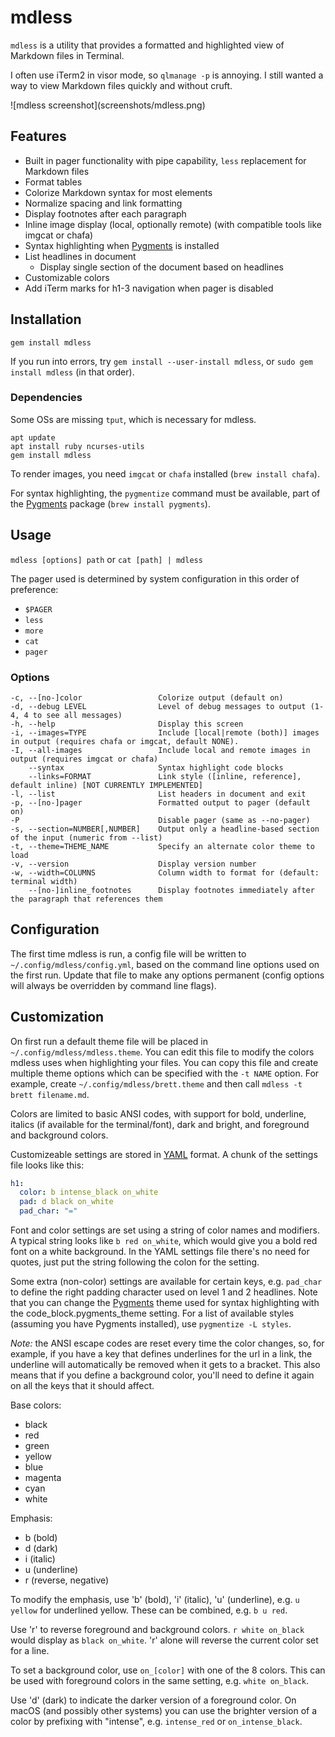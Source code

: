 # mdless

<!--README-->

`mdless` is a utility that provides a formatted and highlighted view of Markdown files in Terminal.

I often use iTerm2 in visor mode, so `qlmanage -p` is annoying. I still wanted a way to view Markdown files quickly and without cruft.

<!--GITHUB-->![mdless screenshot](screenshots/mdless.png)<!--END GITHUB-->
<!--JEKYLL{% gif /uploads/2015/08/mdless.gif %}-->

## Features

- Built in pager functionality with pipe capability, `less` replacement for Markdown files
- Format tables
- Colorize Markdown syntax for most elements
- Normalize spacing and link formatting
- Display footnotes after each paragraph
- Inline image display (local, optionally remote) (with compatible tools like imgcat or chafa)
- Syntax highlighting when [Pygments](http://pygments.org/) is installed
- List headlines in document
    - Display single section of the document based on headlines
- Customizable colors
- Add iTerm marks for h1-3 navigation when pager is disabled

## Installation

    gem install mdless

If you run into errors, try `gem install --user-install mdless`, or `sudo gem install mdless` (in that order).

### Dependencies

Some OSs are missing `tput`, which is necessary for mdless.

    apt update
    apt install ruby ncurses-utils
    gem install mdless

To render images, you need `imgcat` or `chafa` installed (`brew install chafa`).

For syntax highlighting, the `pygmentize` command must be available, part of the [Pygments](http://pygments.org/) package (`brew install pygments`).

## Usage

`mdless [options] path` or `cat [path] | mdless`

The pager used is determined by system configuration in this order of preference:

* `$PAGER`
* `less`
* `more`
* `cat`
* `pager`

### Options

    -c, --[no-]color                 Colorize output (default on)
    -d, --debug LEVEL                Level of debug messages to output (1-4, 4 to see all messages)
    -h, --help                       Display this screen
    -i, --images=TYPE                Include [local|remote (both)] images in output (requires chafa or imgcat, default NONE).
    -I, --all-images                 Include local and remote images in output (requires imgcat or chafa)
        --syntax                     Syntax highlight code blocks
        --links=FORMAT               Link style ([inline, reference], default inline) [NOT CURRENTLY IMPLEMENTED]
    -l, --list                       List headers in document and exit
    -p, --[no-]pager                 Formatted output to pager (default on)
    -P                               Disable pager (same as --no-pager)
    -s, --section=NUMBER[,NUMBER]    Output only a headline-based section of the input (numeric from --list)
    -t, --theme=THEME_NAME           Specify an alternate color theme to load
    -v, --version                    Display version number
    -w, --width=COLUMNS              Column width to format for (default: terminal width)
        --[no-]inline_footnotes      Display footnotes immediately after the paragraph that references them

## Configuration

The first time mdless is run, a config file will be written to `~/.config/mdless/config.yml`, based on the command line options used on the first run. Update that file to make any options permanent (config options will always be overridden by command line flags).

## Customization

On first run a default theme file will be placed in `~/.config/mdless/mdless.theme`. You can edit this file to modify the colors mdless uses when highlighting your files. You can copy this file and create multiple theme options which can be specified with the `-t NAME` option. For example, create `~/.config/mdless/brett.theme` and then call `mdless -t brett filename.md`.

Colors are limited to basic ANSI codes, with support for bold, underline, italics (if available for the terminal/font), dark and bright, and foreground and background colors.

Customizeable settings are stored in [YAML](https://yaml.org) format. A chunk of the settings file looks like this:

```yaml
h1:
  color: b intense_black on_white
  pad: d black on_white
  pad_char: "="
```

Font and color settings are set using a string of color names and modifiers. A typical string looks like `b red on_white`, which would give you a bold red font on a white background. In the YAML settings file there's no need for quotes, just put the string following the colon for the setting.

Some extra (non-color) settings are available for certain keys, e.g. `pad_char` to define the right padding character used on level 1 and 2 headlines. Note that you can change the [Pygments](http://pygments.org/) theme used for syntax highlighting with the code_block.pygments_theme setting. For a list of available styles (assuming you have Pygments installed), use `pygmentize -L styles`.

*Note:* the ANSI escape codes are reset every time the color changes, so, for example, if you have a key that defines underlines for the url in a link, the underline will automatically be removed when it gets to a bracket. This also means that if you define a background color, you'll need to define it again on all the keys that it should affect.

Base colors:

- black
- red
- green
- yellow
- blue
- magenta
- cyan
- white

Emphasis:

- b (bold)
- d (dark)
- i (italic)
- u (underline)
- r (reverse, negative)

To modify the emphasis, use 'b' (bold), 'i' (italic), 'u' (underline), e.g. `u yellow` for underlined yellow. These can be combined, e.g. `b u red`.

Use 'r' to reverse foreground and background colors. `r white on_black` would display as `black on_white`. 'r' alone will reverse the current color set for a line.

To set a background color, use `on_[color]` with one of the 8 colors. This can be used with foreground colors in the same setting, e.g. `white on_black`.

Use 'd' (dark) to indicate the darker version of a foreground color. On macOS (and possibly other systems) you can use the brighter version of a color by prefixing with "intense", e.g. `intense_red` or `on_intense_black`.

<!--END README-->
